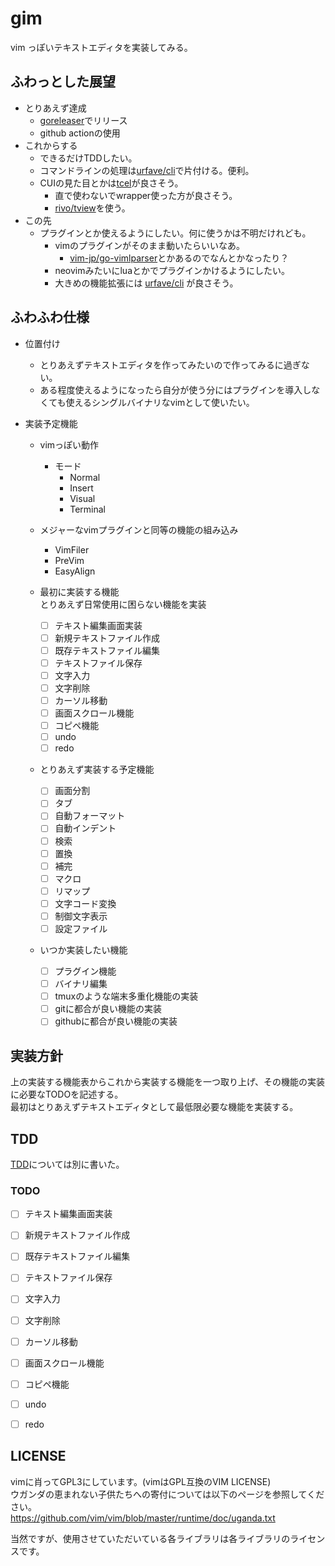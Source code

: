 # gim

vim っぽいテキストエディタを実装してみる。

## ふわっとした展望

* とりあえず達成
	* [goreleaser](https://github.com/goreleaser/goreleaser)でリリース
	* github actionの使用
* これからする
	* できるだけTDDしたい。
	* コマンドラインの処理は[urfave/cli](https://github.com/urfave/cli)で片付ける。便利。
	* CUIの見た目とかは[tcel](https://github.com/gdamore/tcell)が良さそう。
		* 直で使わないでwrapper使った方が良さそう。
		* [rivo/tview](https://github.com/rivo/tview)を使う。
* この先
	* プラグインとか使えるようにしたい。何に使うかは不明だけれども。
		* vimのプラグインがそのまま動いたらいいなあ。
			* [vim-jp/go-vimlparser](https://github.com/vim-jp/go-vimlparser)とかあるのでなんとかなったり？
		* neovimみたいにluaとかでプラグインかけるようにしたい。
		* 大きめの機能拡張には [urfave/cli](https://github.com/hashicorp/go-plugin) が良さそう。

## ふわふわ仕様

* 位置付け
	* とりあえずテキストエディタを作ってみたいので作ってみるに過ぎない。
	* ある程度使えるようになったら自分が使う分にはプラグインを導入しなくても使えるシングルバイナリなvimとして使いたい。

* 実装予定機能
	* vimっぽい動作
		* モード
			* Normal
			* Insert
			* Visual
			* Terminal

	* メジャーなvimプラグインと同等の機能の組み込み
		* VimFiler
		* PreVim
		* EasyAlign

	* 最初に実装する機能  
		とりあえず日常使用に困らない機能を実装

		* [ ] テキスト編集画面実装
		* [ ] 新規テキストファイル作成
		* [ ] 既存テキストファイル編集
		* [ ] テキストファイル保存
		* [ ] 文字入力
		* [ ] 文字削除
		* [ ] カーソル移動
		* [ ] 画面スクロール機能
		* [ ] コピペ機能
		* [ ] undo
		* [ ] redo

	* とりあえず実装する予定機能
		* [ ] 画面分割
		* [ ] タブ
		* [ ] 自動フォーマット
		* [ ] 自動インデント
		* [ ] 検索
		* [ ] 置換
		* [ ] 補完
		* [ ] マクロ
		* [ ] リマップ
		* [ ] 文字コード変換
		* [ ] 制御文字表示
		* [ ] 設定ファイル

	* いつか実装したい機能
		* [ ] プラグイン機能
		* [ ] バイナリ編集
		* [ ] tmuxのような端末多重化機能の実装
		* [ ] gitに都合が良い機能の実装
		* [ ] githubに都合が良い機能の実装

## 実装方針

上の実装する機能表からこれから実装する機能を一つ取り上げ、その機能の実装に必要なTODOを記述する。  
最初はとりあえずテキストエディタとして最低限必要な機能を実装する。


## TDD

[TDD](./tdd.md)については別に書いた。

### TODO

* [ ] テキスト編集画面実装
* [ ] 新規テキストファイル作成
* [ ] 既存テキストファイル編集
* [ ] テキストファイル保存
* [ ] 文字入力
* [ ] 文字削除
* [ ] カーソル移動
* [ ] 画面スクロール機能
* [ ] コピペ機能
* [ ] undo
* [ ] redo


## LICENSE

vimに肖ってGPL3にしています。(vimはGPL互換のVIM LICENSE)  
ウガンダの恵まれない子供たちへの寄付については以下のページを参照してください。  
https://github.com/vim/vim/blob/master/runtime/doc/uganda.txt

当然ですが、使用させていただいている各ライブラリは各ライブラリのライセンスです。
